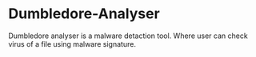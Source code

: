 # Dumbledore-Analyser
 Dumbledore analyser is a malware detaction tool. Where user can check virus of a file using malware signature.
